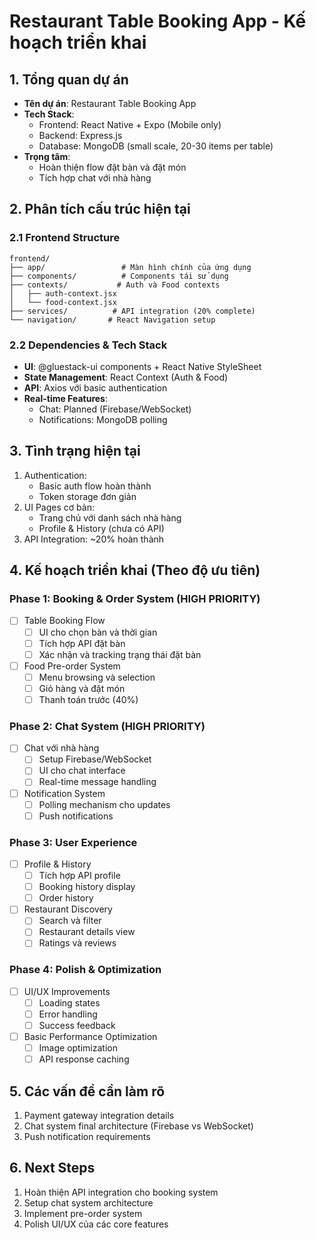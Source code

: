 # Restaurant Table Booking App - Kế hoạch triển khai

## 1. Tổng quan dự án
- **Tên dự án**: Restaurant Table Booking App
- **Tech Stack**:
  - Frontend: React Native + Expo (Mobile only)
  - Backend: Express.js
  - Database: MongoDB (small scale, 20-30 items per table)
- **Trọng tâm**: 
  - Hoàn thiện flow đặt bàn và đặt món
  - Tích hợp chat với nhà hàng

## 2. Phân tích cấu trúc hiện tại

### 2.1 Frontend Structure
```
frontend/
├── app/                 # Màn hình chính của ứng dụng
├── components/          # Components tái sử dụng
├── contexts/           # Auth và Food contexts
│   ├── auth-context.jsx
│   └── food-context.jsx
├── services/          # API integration (20% complete)
└── navigation/       # React Navigation setup
```

### 2.2 Dependencies & Tech Stack
- **UI**: @gluestack-ui components + React Native StyleSheet
- **State Management**: React Context (Auth & Food)
- **API**: Axios với basic authentication
- **Real-time Features**: 
  - Chat: Planned (Firebase/WebSocket)
  - Notifications: MongoDB polling

## 3. Tình trạng hiện tại
1. Authentication:
   - Basic auth flow hoàn thành
   - Token storage đơn giản
2. UI Pages cơ bản:
   - Trang chủ với danh sách nhà hàng
   - Profile & History (chưa có API)
3. API Integration: ~20% hoàn thành

## 4. Kế hoạch triển khai (Theo độ ưu tiên)

### Phase 1: Booking & Order System (HIGH PRIORITY)
- [ ] Table Booking Flow
  - [ ] UI cho chọn bàn và thời gian
  - [ ] Tích hợp API đặt bàn
  - [ ] Xác nhận và tracking trạng thái đặt bàn
- [ ] Food Pre-order System
  - [ ] Menu browsing và selection
  - [ ] Giỏ hàng và đặt món
  - [ ] Thanh toán trước (40%)

### Phase 2: Chat System (HIGH PRIORITY)
- [ ] Chat với nhà hàng
  - [ ] Setup Firebase/WebSocket
  - [ ] UI cho chat interface
  - [ ] Real-time message handling
- [ ] Notification System
  - [ ] Polling mechanism cho updates
  - [ ] Push notifications

### Phase 3: User Experience
- [ ] Profile & History
  - [ ] Tích hợp API profile
  - [ ] Booking history display
  - [ ] Order history
- [ ] Restaurant Discovery
  - [ ] Search và filter
  - [ ] Restaurant details view
  - [ ] Ratings và reviews

### Phase 4: Polish & Optimization
- [ ] UI/UX Improvements
  - [ ] Loading states
  - [ ] Error handling
  - [ ] Success feedback
- [ ] Basic Performance Optimization
  - [ ] Image optimization
  - [ ] API response caching

## 5. Các vấn đề cần làm rõ
1. Payment gateway integration details
2. Chat system final architecture (Firebase vs WebSocket)
3. Push notification requirements

## 6. Next Steps
1. Hoàn thiện API integration cho booking system
2. Setup chat system architecture
3. Implement pre-order system
4. Polish UI/UX của các core features 